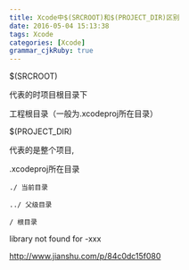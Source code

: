 ```yaml
---
title: Xcode中$(SRCROOT)和$(PROJECT_DIR)区别
date: 2016-05-04 15:13:38
tags: Xcode
categories: [Xcode]
grammar_cjkRuby: true
---
```


$(SRCROOT)

代表的时项目根目录下

工程根目录（一般为.xcodeproj所在目录）



$(PROJECT_DIR)

代表的是整个项目,

.xcodeproj所在目录

```
./ 当前目录

../ 父级目录

/ 根目录
```

library not found for -xxx

http://www.jianshu.com/p/84c0dc15f080